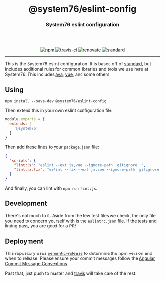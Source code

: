 <div align="center">
  <h1>@system76/eslint-config</h1>
  <h3>System76 eslint configuration</h3>
  <br>
  <br>
</div>

<p align="center">
  <a href="https://www.npmjs.com/package/@system76/eslint-config/">
    <img src="https://img.shields.io/npm/v/@system76/eslint-config.svg" alt="npm">
  </a>

  <a href="https://travis-ci.org/system76/eslint-config">
    <img src="https://travis-ci.org/system76/eslint-config.svg" alt="travis-ci">
  </a>

  <a href="https://renovatebot.com/">
    <img src="https://img.shields.io/badge/renovate-enabled-brightgreen.svg" alt="renovate">
  </a>

  <a href="https://standardjs.com">
    <img src="https://img.shields.io/badge/code_style-standard-brightgreen.svg" alt="standard">
  </a>
</p>

---

This is the System76 eslint configuration. It is based off of
[standard](https://github.com/feross/standard), but includes additional rules
for common libraries and tools we use here at System76. This includes
[ava](https://github.com/avajs/ava), [vue](https://github.com/vuejs/vue), and
some others.

## Using

```
npm install --save-dev @system76/eslint-config
```

Then extend this in your own eslint configuration file:

```js
module.exports = {
  extends: [
    '@system76'
  ]
}
```

Then add these lines to your `package.json` file:

```json
{
  "scripts": {
    "lint:js": "eslint --ext js,vue --ignore-path .gitignore .",
    "lint:js:fix": "eslint --fix --ext js,vue --ignore-path .gitignore ."
  }
}
```

And finally, you can lint with `npm run lint:js`.

## Development

There's not much to it. Aside from the few test files we check, the only file
you need to concern yourself with is the `eslintrc.json` file. If the tests and
linting pass, you are good for a PR!

## Deployment

This repository uses [semantic-release][semantic] to determine the npm version
and when to release. Please ensure your commit messages follow the [Angular
Commit Message Conventions][acmc].

Past that, just push to master and [travis][travis] will take care of the rest.

[semantic]: https://github.com/semantic-release/semantic-release
[acmc]: https://github.com/angular/angular.js/blob/master/DEVELOPERS.md#-git-commit-guidelines
[travis]: https://travis-ci.org/system76/eslint-config
